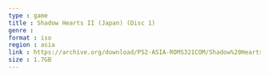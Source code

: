```yaml
---
type : game
title : Shadow Hearts II (Japan) (Disc 1)
genre : 
format : iso
region : asia
link : https://archive.org/download/PS2-ASIA-ROMS321COM/Shadow%20Hearts%20II%20%28Japan%29%20%28Disc%201%29.7z
size : 1.7GB
---
```

